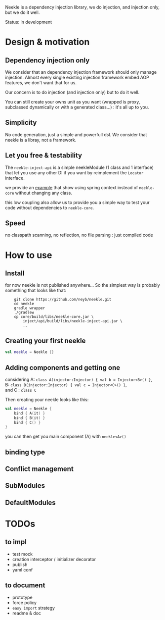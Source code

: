 Neekle is a dependency injection library, we do injection, and injection only, but we do it well.

Status: in development

# Design & motivation

## Dependency injection only

We consider that an dependency injection framework should only manage injection.
Almost every single existing injection framework embed AOP features, we don't want that for us.

Our concern is to do injection (and injection only) but to do it well.

You can still create your owns unit as you want (wrapped is proxy,
subclassed dynamically or with a generated class...) : it's all up to you.

## Simplicity

No code generation, just a simple and powerfull dsl.
We consider that neekle is a libray, not a framework.

## Let you free & testability

The `neekle-inject-api` is a simple neekleModule (1 class and 1 interface) that let you use any other DI if you want
by reimplement the `Locator` interface.

we provide an [example](inject/spring/src/test/kotlin/neekle/inject/spring/SpringLocatorTest.kt) that show using spring context instead of `neekle-core` without changing
any class.

this low coupling also allow us to provide you a simple way to test your code without dependencies to `neekle-core`.

## Speed

no classpath scanning, no reflection, no file parsing : just compiled code

# How to use

## Install

for now neekle is not published anywhere... So the simplest way is probably something that looks like that:
```
    git clone https://github.com/neyb/neekle.git
    cd neekle
    gradle wrapper
    ./gradlew
    cp core/build/libs/neekle-core.jar \
        inject/api/build/libs/neekle-inject-api.jar \
        ..
```

## Creating your first neekle

```kotlin
val neekle = Neekle {}
```

## Adding components and getting one

considering A: `class A(injector:Injector) { val b = Injector<B>() }`,  
B: `class B(injector:Injector) { val c = Injector<C>() }`,  
and C : `class C`

Then creating your neekle looks like this:

```kotlin
val neekle = Neekle {
    bind { A(it) }
    bind { B(it) }
    bind { C() }
}
```

you can then get you main component (A) with `neekle<A>()`

## binding type

## Conflict management

## SubModules

## DefaultModules

# TODOs

## to impl

- test mock
- creation interceptor / initializer decorator
- publish
- yaml conf

## to document

- prototype
- force policy
- `easy import` strategy
- readme & doc
